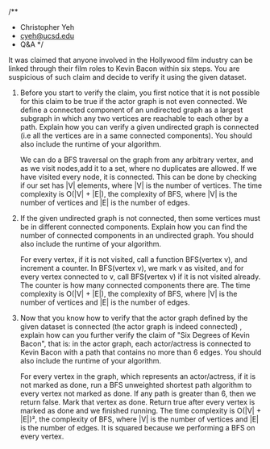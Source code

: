 /**
 * Christopher Yeh
 * cyeh@ucsd.edu
 * Q&A
 */
 
It was claimed that anyone involved in the Hollywood film industry can be 
linked through their film roles to Kevin Bacon within six steps. You are 
suspicious of such claim and decide to verify it using the given dataset. 
 
1. Before you start to verify the claim, you first notice that it is not 
possible for this claim to be true if the actor graph is not even connected.
We define a connected component of an undirected graph as a largest subgraph 
in which any two vertices are reachable to each other by a path.
Explain how you can verify a given undirected graph is connected 
(i.e all the vertices are in a same connected components). 
You should also include the runtime of your algorithm.

    We can do a BFS traversal on the graph from any arbitrary vertex,
    and as we visit nodes,add it to a set, where no duplicates are allowed.
    If we have visited every node, it is connected. This can be done by
    checking if our set has |V| elements, where |V| is the number of vertices.
    The time complexity is O(|V| + |E|), the complexity of BFS,
    where |V| is the number of vertices and |E| is the number of edges.

2. If the given undirected graph is not connected, then some vertices must
be in different connected components. Explain how you can find the number of
connected components in an undirected graph. You should also include the
runtime of your algorithm.


    For every vertex, if it is not visited, call a function BFS(vertex v), and
    increment a counter.
    In BFS(vertex v), we mark v as visited, and for every vertex connected to v,
    call BFS(vertex v) if it is not visited already.
    The counter is how many connected components there are.
    The time complexity is O(|V| + |E|), the complexity of BFS,
    where |V| is the number of vertices and |E| is the number of edges.

3. Now that you know how to verify that the actor graph defined by the given
dataset is connected (the actor graph is indeed connected) , explain how can
you further verify the claim of "Six Degrees of Kevin Bacon", that is: in the
actor graph, each actor/actress is connected to Kevin Bacon with a path that
contains no more than 6 edges. You should also include the runtime of your
algorithm.

    For every vertex in the graph, which represents an actor/actress, if it
    is not marked as done, run a BFS unweighted shortest path algorithm
    to every vertex not marked as done. If any path is greater than 6,
    then we return false. Mark that vertex as done.
    Return true after every vertex is marked as done and we finished running.
    The time complexity is O(|V| + |E|)², the complexity of BFS,
    where |V| is the number of vertices and |E| is the number of edges.
    It is squared because we performing a BFS on every vertex.
